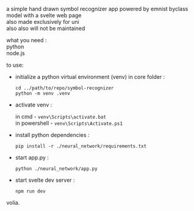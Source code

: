 a simple hand drawn symbol recognizer app powered by emnist byclass model with a svelte web page  
also made exclusively for uni  
also also will not be maintained  


what you need :  
python  
node.js  


to use:
- initialize a python virtual environment (venv) in core folder :  

  `cd ../path/to/repo/symbol-recognizer`  
  `python -m venv .venv`  


- activate venv :

  in cmd - `venv\Scripts\activate.bat`  
  in powershell - `venv\Scripts\Activate.ps1`


- install python dependencies :

  `pip install -r ./neural_network/requirements.txt`


- start app.py :

  `python ./neural_network/app.py`


- start svelte dev server :

  `npm run dev`


volia.

